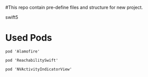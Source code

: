 #This repo contain pre-define files and structure for new project.

swift5



# Used Pods

```
pod 'Alamofire'

pod 'ReachabilitySwift'

pod 'NVActivityIndicatorView'

```
